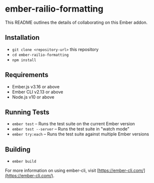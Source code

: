# ember-railio-formatting

This README outlines the details of collaborating on this Ember addon.

## Installation

* `git clone <repository-url>` this repository
* `cd ember-railio-formatting`
* `npm install`

## Requirements

* Ember.js v3.16 or above
* Ember CLI v2.13 or above
* Node.js v10 or above


## Running Tests

* `ember test` – Runs the test suite on the current Ember version
* `ember test --server` – Runs the test suite in "watch mode"
* `ember try:each` – Runs the test suite against multiple Ember versions

## Building

* `ember build`

For more information on using ember-cli, visit [https://ember-cli.com/](https://ember-cli.com/).
